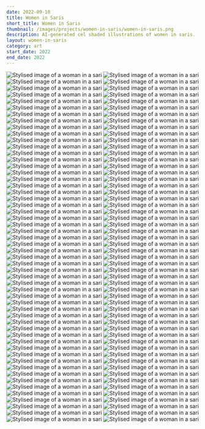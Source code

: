 ```yaml
---
date: 2022-09-10
title: Women in Saris
short_title: Women in Saris
thumbnail: /images/projects/women-in-saris/women-in-saris.png
description: AI-generated cel shaded illustrations of women in saris.
layout: women-in-saris
category: art
start_date: 2022
end_date: 2022
---
```


<img src="/images/projects/women-in-saris/grid-0761.png" alt="Stylised image of a woman in a sari">
<img src="/images/projects/women-in-saris/grid-0653.png" alt="Stylised image of a woman in a sari">
<img src="/images/projects/women-in-saris/grid-1848.png" alt="Stylised image of a woman in a sari">
<img src="/images/projects/women-in-saris/grid-0672.png" alt="Stylised image of a woman in a sari">
<img src="/images/projects/women-in-saris/grid-1616.png" alt="Stylised image of a woman in a sari">
<img src="/images/projects/women-in-saris/grid-0403.png" alt="Stylised image of a woman in a sari">
<!-- <img src="/images/projects/women-in-saris/grid-1029.png" alt="Stylised image of a woman in a sari"> -->
<!-- <img src="/images/projects/women-in-saris/grid-0317.png" alt="Stylised image of a woman in a sari"> -->
<!-- <img src="/images/projects/women-in-saris/grid-0238.png" alt="Stylised image of a woman in a sari"> -->
<!-- <img src="/images/projects/women-in-saris/grid-1723.png" alt="Stylised image of a woman in a sari"> -->
<!-- <img src="/images/projects/women-in-saris/grid-1024.png" alt="Stylised image of a woman in a sari"> -->
<img src="/images/projects/women-in-saris/grid-0023.png" alt="Stylised image of a woman in a sari">
<img src="/images/projects/women-in-saris/grid-1052.png" alt="Stylised image of a woman in a sari">
<img src="/images/projects/women-in-saris/grid-0461.png" alt="Stylised image of a woman in a sari">
<img src="/images/projects/women-in-saris/grid-1613.png" alt="Stylised image of a woman in a sari">
<img src="/images/projects/women-in-saris/grid-0733.png" alt="Stylised image of a woman in a sari">
<img src="/images/projects/women-in-saris/grid-0638.png" alt="Stylised image of a woman in a sari">
<!-- <img src="/images/projects/women-in-saris/grid-0323.png" alt="Stylised image of a woman in a sari"> -->
<img src="/images/projects/women-in-saris/grid-0291.png" alt="Stylised image of a woman in a sari">
<img src="/images/projects/women-in-saris/grid-0392.png" alt="Stylised image of a woman in a sari">
<img src="/images/projects/women-in-saris/grid-0990.png" alt="Stylised image of a woman in a sari">
<img src="/images/projects/women-in-saris/grid-1993.png" alt="Stylised image of a woman in a sari">
<img src="/images/projects/women-in-saris/grid-0335.png" alt="Stylised image of a woman in a sari">
<img src="/images/projects/women-in-saris/grid-0551.png" alt="Stylised image of a woman in a sari">
<img src="/images/projects/women-in-saris/grid-0102.png" alt="Stylised image of a woman in a sari">
<img src="/images/projects/women-in-saris/grid-1864.png" alt="Stylised image of a woman in a sari">
<!-- <img src="/images/projects/women-in-saris/grid-1617.png" alt="Stylised image of a woman in a sari"> -->
<img src="/images/projects/women-in-saris/grid-0895.png" alt="Stylised image of a woman in a sari">
<img src="/images/projects/women-in-saris/grid-0820.png" alt="Stylised image of a woman in a sari">
<img src="/images/projects/women-in-saris/grid-1373.png" alt="Stylised image of a woman in a sari">
<img src="/images/projects/women-in-saris/grid-1010.png" alt="Stylised image of a woman in a sari">
<img src="/images/projects/women-in-saris/grid-1687.png" alt="Stylised image of a woman in a sari">
<img src="/images/projects/women-in-saris/grid-1609.png" alt="Stylised image of a woman in a sari">
<img src="/images/projects/women-in-saris/grid-1956.png" alt="Stylised image of a woman in a sari">
<img src="/images/projects/women-in-saris/grid-0221.png" alt="Stylised image of a woman in a sari">
<!-- <img src="/images/projects/women-in-saris/grid-0959.png" alt="Stylised image of a woman in a sari"> -->
<!-- <img src="/images/projects/women-in-saris/grid-1003.png" alt="Stylised image of a woman in a sari"> -->
<!-- <img src="/images/projects/women-in-saris/grid-1147.png" alt="Stylised image of a woman in a sari"> -->
<img src="/images/projects/women-in-saris/grid-0868.png" alt="Stylised image of a woman in a sari">
<img src="/images/projects/women-in-saris/grid-1874.png" alt="Stylised image of a woman in a sari">
<img src="/images/projects/women-in-saris/grid-1159.png" alt="Stylised image of a woman in a sari">
<img src="/images/projects/women-in-saris/grid-1631.png" alt="Stylised image of a woman in a sari">
<img src="/images/projects/women-in-saris/grid-0411.png" alt="Stylised image of a woman in a sari">
<img src="/images/projects/women-in-saris/grid-0709.png" alt="Stylised image of a woman in a sari">
<!-- <img src="/images/projects/women-in-saris/grid-0454.png" alt="Stylised image of a woman in a sari"> -->
<!-- <img src="/images/projects/women-in-saris/grid-0648.png" alt="Stylised image of a woman in a sari"> -->
<img src="/images/projects/women-in-saris/grid-2098.png" alt="Stylised image of a woman in a sari">
<img src="/images/projects/women-in-saris/grid-0867.png" alt="Stylised image of a woman in a sari">
<img src="/images/projects/women-in-saris/grid-0914.png" alt="Stylised image of a woman in a sari">
<img src="/images/projects/women-in-saris/grid-2033.png" alt="Stylised image of a woman in a sari">
<img src="/images/projects/women-in-saris/grid-1674.png" alt="Stylised image of a woman in a sari">
<img src="/images/projects/women-in-saris/grid-2083.png" alt="Stylised image of a woman in a sari">
<img src="/images/projects/women-in-saris/grid-1229.png" alt="Stylised image of a woman in a sari">
<img src="/images/projects/women-in-saris/grid-0469.png" alt="Stylised image of a woman in a sari">
<img src="/images/projects/women-in-saris/grid-1006.png" alt="Stylised image of a woman in a sari">
<img src="/images/projects/women-in-saris/grid-0807.png" alt="Stylised image of a woman in a sari">
<img src="/images/projects/women-in-saris/grid-0994.png" alt="Stylised image of a woman in a sari">
<img src="/images/projects/women-in-saris/grid-0409.png" alt="Stylised image of a woman in a sari">
<img src="/images/projects/women-in-saris/grid-1381.png" alt="Stylised image of a woman in a sari">
<img src="/images/projects/women-in-saris/grid-1675.png" alt="Stylised image of a woman in a sari">
<img src="/images/projects/women-in-saris/grid-0036.png" alt="Stylised image of a woman in a sari">
<img src="/images/projects/women-in-saris/grid-0705.png" alt="Stylised image of a woman in a sari">
<img src="/images/projects/women-in-saris/grid-0192.png" alt="Stylised image of a woman in a sari">
<img src="/images/projects/women-in-saris/grid-0500.png" alt="Stylised image of a woman in a sari">
<img src="/images/projects/women-in-saris/grid-0268.png" alt="Stylised image of a woman in a sari">
<!-- <img src="/images/projects/women-in-saris/grid-0780.png" alt="Stylised image of a woman in a sari"> -->
<img src="/images/projects/women-in-saris/grid-2012.png" alt="Stylised image of a woman in a sari">
<img src="/images/projects/women-in-saris/grid-0383.png" alt="Stylised image of a woman in a sari">
<img src="/images/projects/women-in-saris/grid-0059.png" alt="Stylised image of a woman in a sari">
<img src="/images/projects/women-in-saris/grid-0675.png" alt="Stylised image of a woman in a sari">
<img src="/images/projects/women-in-saris/grid-1807.png" alt="Stylised image of a woman in a sari">
<img src="/images/projects/women-in-saris/grid-0894.png" alt="Stylised image of a woman in a sari">
<img src="/images/projects/women-in-saris/grid-0896.png" alt="Stylised image of a woman in a sari">
<img src="/images/projects/women-in-saris/grid-1131.png" alt="Stylised image of a woman in a sari">
<img src="/images/projects/women-in-saris/grid-2008.png" alt="Stylised image of a woman in a sari">
<!-- <img src="/images/projects/women-in-saris/grid-0762.png" alt="Stylised image of a woman in a sari"> -->
<img src="/images/projects/women-in-saris/grid-0025.png" alt="Stylised image of a woman in a sari">
<img src="/images/projects/women-in-saris/grid-0344.png" alt="Stylised image of a woman in a sari">
<!-- <img src="/images/projects/women-in-saris/grid-1996.png" alt="Stylised image of a woman in a sari"> -->
<img src="/images/projects/women-in-saris/grid-2062.png" alt="Stylised image of a woman in a sari">
<img src="/images/projects/women-in-saris/grid-0678.png" alt="Stylised image of a woman in a sari">
<img src="/images/projects/women-in-saris/grid-0085.png" alt="Stylised image of a woman in a sari">
<img src="/images/projects/women-in-saris/grid-2046.png" alt="Stylised image of a woman in a sari">
<img src="/images/projects/women-in-saris/grid-0293.png" alt="Stylised image of a woman in a sari">
<img src="/images/projects/women-in-saris/grid-0466.png" alt="Stylised image of a woman in a sari">
<img src="/images/projects/women-in-saris/grid-1209.png" alt="Stylised image of a woman in a sari">
<img src="/images/projects/women-in-saris/grid-0480.png" alt="Stylised image of a woman in a sari">
<img src="/images/projects/women-in-saris/grid-0958.png" alt="Stylised image of a woman in a sari">
<img src="/images/projects/women-in-saris/grid-2096.png" alt="Stylised image of a woman in a sari">
<img src="/images/projects/women-in-saris/grid-1610.png" alt="Stylised image of a woman in a sari">
<img src="/images/projects/women-in-saris/grid-0891.png" alt="Stylised image of a woman in a sari">
<img src="/images/projects/women-in-saris/grid-1007.png" alt="Stylised image of a woman in a sari">
<img src="/images/projects/women-in-saris/grid-1037.png" alt="Stylised image of a woman in a sari">
<img src="/images/projects/women-in-saris/grid-0679.png" alt="Stylised image of a woman in a sari">
<!-- <img src="/images/projects/women-in-saris/grid-1743.png" alt="Stylised image of a woman in a sari"> -->
<!-- <img src="/images/projects/women-in-saris/grid-1038.png" alt="Stylised image of a woman in a sari"> -->
<img src="/images/projects/women-in-saris/grid-1143.png" alt="Stylised image of a woman in a sari">
<img src="/images/projects/women-in-saris/grid-0196.png" alt="Stylised image of a woman in a sari">
<img src="/images/projects/women-in-saris/grid-0932.png" alt="Stylised image of a woman in a sari">
<img src="/images/projects/women-in-saris/grid-0022.png" alt="Stylised image of a woman in a sari">
<img src="/images/projects/women-in-saris/grid-0570.png" alt="Stylised image of a woman in a sari">
<img src="/images/projects/women-in-saris/grid-0063.png" alt="Stylised image of a woman in a sari">
<img src="/images/projects/women-in-saris/grid-0838.png" alt="Stylised image of a woman in a sari">
<img src="/images/projects/women-in-saris/grid-1884.png" alt="Stylised image of a woman in a sari">
<img src="/images/projects/women-in-saris/grid-1834.png" alt="Stylised image of a woman in a sari">
<img src="/images/projects/women-in-saris/grid-1742.png" alt="Stylised image of a woman in a sari">
<img src="/images/projects/women-in-saris/grid-0602.png" alt="Stylised image of a woman in a sari">
<img src="/images/projects/women-in-saris/grid-0552.png" alt="Stylised image of a woman in a sari">
<img src="/images/projects/women-in-saris/grid-0919.png" alt="Stylised image of a woman in a sari">
<img src="/images/projects/women-in-saris/grid-0106.png" alt="Stylised image of a woman in a sari">
<img src="/images/projects/women-in-saris/grid-1480.png" alt="Stylised image of a woman in a sari">
<img src="/images/projects/women-in-saris/grid-1736.png" alt="Stylised image of a woman in a sari">
<img src="/images/projects/women-in-saris/grid-0855.png" alt="Stylised image of a woman in a sari">
<img src="/images/projects/women-in-saris/grid-0783.png" alt="Stylised image of a woman in a sari">
<img src="/images/projects/women-in-saris/grid-0801.png" alt="Stylised image of a woman in a sari">
<img src="/images/projects/women-in-saris/grid-0242.png" alt="Stylised image of a woman in a sari">
<img src="/images/projects/women-in-saris/grid-0612.png" alt="Stylised image of a woman in a sari">
<img src="/images/projects/women-in-saris/grid-1173.png" alt="Stylised image of a woman in a sari">
<img src="/images/projects/women-in-saris/grid-1740.png" alt="Stylised image of a woman in a sari">
<img src="/images/projects/women-in-saris/grid-1497.png" alt="Stylised image of a woman in a sari">
<img src="/images/projects/women-in-saris/grid-0499.png" alt="Stylised image of a woman in a sari">
<img src="/images/projects/women-in-saris/grid-1895.png" alt="Stylised image of a woman in a sari">
<img src="/images/projects/women-in-saris/grid-0365.png" alt="Stylised image of a woman in a sari">
<img src="/images/projects/women-in-saris/grid-0961.png" alt="Stylised image of a woman in a sari">
<img src="/images/projects/women-in-saris/grid-1814.png" alt="Stylised image of a woman in a sari">
